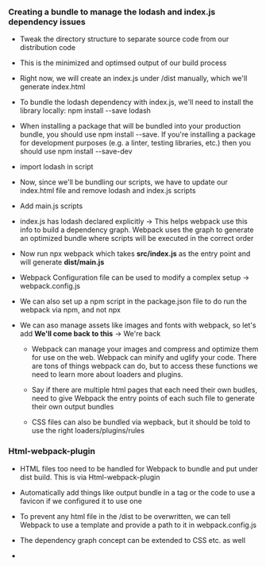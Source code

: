 ### Creating a bundle to manage the lodash and index.js dependency issues
- Tweak the directory structure to separate source code from our distribution code
- This is the minimized and optimsed output of our build process
- Right now, we will create an index.js under /dist manually, which we'll generate index.html 
- To bundle the lodash dependency with index.js, we'll need to install the library locally: npm install --save lodash
- When installing a package that will be bundled into your production bundle, you should use npm install --save. If you're installing a package for development purposes (e.g. a linter, testing libraries, etc.) then you should use npm install --save-dev
- import lodash in script
- Now, since we'll be bundling our scripts, we have to update our index.html file and remove lodash and index.js scripts
- Add main.js scripts
- index.js has lodash declared explicitly -> This helps webpack use this info to build a dependency graph. Webpack uses the graph to generate an optimized bundle where scripts will be executed in the correct order
- Now run npx webpack which takes **src/index.js** as the entry point and will generate **dist/main.js**
- Webpack Configuration file can be used to modify a complex setup -> webpack.config.js
- We can also set up a npm script in the package.json file to do run the webpack via npm, and not npx

- We can aso manage assets like images and fonts with webpack, so let's add **We'll come back to this** -> We're back
    - Webpack can manage your images and compress and optimize them for use on the web. Webpack can minify and uglify your code. There are tons of things webpack can do, but to access these functions we need to learn more about loaders and plugins.

    - Say if there are multiple html pages that each need their own budles, need to give Webpack the entry points of each such file to generate their own output bundles

    - CSS files can also be bundled via wepback, but it should be told to use the right loaders/plugins/rules

### Html-webpack-plugin
- HTML files too need to be handled for Webpack to bundle and put under dist build. This is via Html-webpack-plugin

- Automatically add things like output bundle in a <scipt> tag or the code to use a favicon if we configured it to use one

- To prevent any html file in the /dist to be overwritten, we can tell Webpack to use a template and provide a path to it in webpack.config.js

- The dependency graph concept can be extended to CSS etc. as well

- 